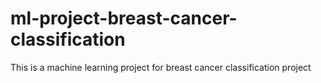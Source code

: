 # ml-project-breast-cancer-classification
This is a machine learning project for breast cancer classification project
